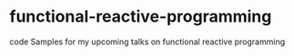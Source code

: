 # functional-reactive-programming
code Samples for my upcoming talks on functional reactive programming
